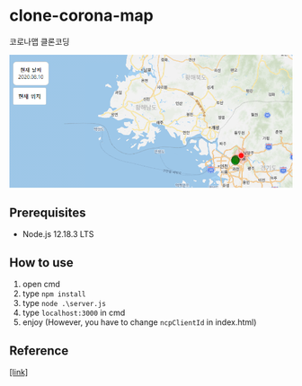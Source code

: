 # clone-corona-map
코로나맵 클론코딩

<img src="./img/mainFigure.png">

## Prerequisites

* Node.js 12.18.3 LTS

## How to use

1. open cmd
2. type ```npm install```
3. type ```node .\server.js```
3. type ```localhost:3000``` in cmd
4. enjoy (However, you have to change ```ncpClientId``` in index.html)

## Reference

[[link]](https://www.inflearn.com/course/%EC%BD%94%EB%A1%9C%EB%82%98%EB%A7%B5-%EC%A7%80%EB%8F%84%EC%84%9C%EB%B9%84%EC%8A%A4)
